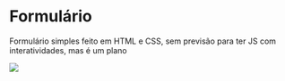 # Formulário 

Formulário simples feito em HTML e CSS, sem previsão para ter JS com interatividades, mas é um plano

<img src="img/exemplo">